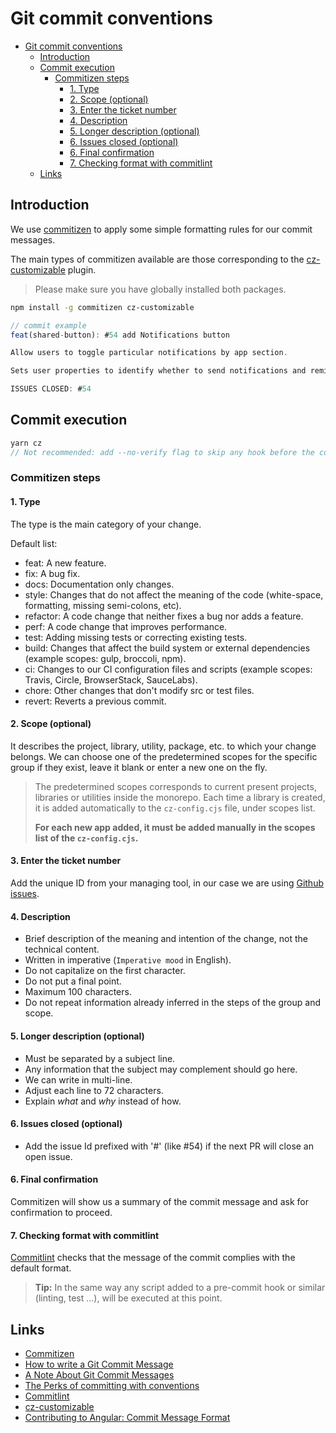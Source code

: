 # Git commit conventions

- [Git commit conventions](#git-commit-conventions)
  - [Introduction](#introduction)
  - [Commit execution](#commit-execution)
    - [Commitizen steps](#commitizen-steps)
      - [1. Type](#1-type)
      - [2. Scope (optional)](#2-scope-optional)
      - [3. Enter the ticket number](#3-enter-the-ticket-number)
      - [4. Description](#4-description)
      - [5. Longer description (optional)](#5-longer-description-optional)
      - [6. Issues closed (optional)](#6-issues-closed-optional)
      - [6. Final confirmation](#6-final-confirmation)
      - [7. Checking format with commitlint](#7-checking-format-with-commitlint)
  - [Links](#links)

## Introduction

We use [commitizen](https://commitizen.github.io/cz-cli/) to apply some simple formatting rules for our commit messages.

The main types of commitizen available are those corresponding to the [cz-customizable](https://github.com/leoforfree/cz-customizable) plugin.

> Please make sure you have globally installed both packages.

```bash
npm install -g commitizen cz-customizable
```

```typescript
// commit example
feat(shared-button): #54 add Notifications button

Allow users to toggle particular notifications by app section.

Sets user properties to identify whether to send notifications and reminders to particular user.

ISSUES CLOSED: #54
```

## Commit execution

```typescript
yarn cz
// Not recommended: add --no-verify flag to skip any hook before the commit resolution
```

### Commitizen steps

#### 1. Type

The type is the main category of your change.

Default list:

- feat: A new feature.
- fix: A bug fix.
- docs: Documentation only changes.
- style: Changes that do not affect the meaning of the code (white-space, formatting, missing semi-colons, etc).
- refactor: A code change that neither fixes a bug nor adds a feature.
- perf: A code change that improves performance.
- test: Adding missing tests or correcting existing tests.
- build: Changes that affect the build system or external dependencies (example scopes: gulp, broccoli, npm).
- ci: Changes to our CI configuration files and scripts (example scopes: Travis, Circle, BrowserStack, SauceLabs).
- chore: Other changes that don't modify src or test files.
- revert: Reverts a previous commit.

#### 2. Scope (optional)

It describes the project, library, utility, package, etc. to which your change belongs.
We can choose one of the predetermined scopes for the specific group if they exist, leave it blank or enter a new one on the fly.

> The predetermined scopes corresponds to current present projects, libraries or utilities inside the monorepo.
> Each time a library is created, it is added automatically to the `cz-config.cjs` file, under scopes list.
>
> **For each new app added, it must be added manually in the scopes list of the `cz-config.cjs`.**

#### 3. Enter the ticket number

Add the unique ID from your managing tool, in our case we are using [Github issues](https://github.com/features/issues).

#### 4. Description

- Brief description of the meaning and intention of the change, not the technical content.
- Written in imperative (`Imperative mood` in English).
- Do not capitalize on the first character.
- Do not put a final point.
- Maximum 100 characters.
- Do not repeat information already inferred in the steps of the group and scope.

#### 5. Longer description (optional)

- Must be separated by a subject line.
- Any information that the subject may complement should go here.
- We can write in multi-line.
- Adjust each line to 72 characters.
- Explain _what_ and _why_ instead of how.

#### 6. Issues closed (optional)

- Add the issue Id prefixed with '#' (like #54) if the next PR will close an open issue.

#### 6. Final confirmation

Commitizen will show us a summary of the commit message and ask for confirmation to proceed.

#### 7. Checking format with commitlint

[Commitlint](https://github.com/conventional-changelog/commitlint) checks that the message of the commit complies with the default format.

> **Tip:** In the same way any script added to a pre-commit hook or similar (linting, test ...), will be executed at this point.

## Links

- [Commitizen](https://commitizen.github.io/cz-cli/)
- [How to write a Git Commit Message](https://chris.beams.io/posts/git-commit/)
- [A Note About Git Commit Messages](https://tbaggery.com/2008/04/19/a-note-about-git-commit-messages.html)
- [The Perks of committing with conventions](https://slides.com/marionebl/the-perks-of-committing-with-conventions#/)
- [Commitlint](https://github.com/conventional-changelog/commitlint)
- [cz-customizable](https://github.com/leonardoanalista/cz-customizable)
- [Contributing to Angular: Commit Message Format](https://github.com/angular/angular/blob/master/CONTRIBUTING.md#commit)
